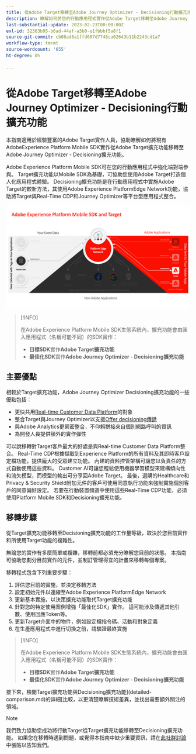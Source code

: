 ```yaml
---
title: 從Adobe Target移轉至Adobe Journey Optimizer - Decisioning行動擴充功能
description: 瞭解如何將您的行動應用程式實作從Adobe Target移轉至Adobe Journey Optimizer - Decisioning擴充功能
last-substantial-update: 2023-02-23T00:00:00Z
exl-id: 32363b95-b6ad-44af-a3b0-e1fbbbf5a8f1
source-git-commit: cb08ad8a1ffd687d7748ca02643b11b2243cd1a7
workflow-type: tm+mt
source-wordcount: '655'
ht-degree: 0%

---
```


# 從Adobe Target移轉至Adobe Journey Optimizer - Decisioning行動擴充功能

本指南適用於經驗豐富的Adobe Target實作人員，協助瞭解如何將現有AdobeExperience Platform Mobile SDK實作從Adobe Target擴充功能移轉至Adobe Journey Optimizer - Decisioning擴充功能。

Adobe Experience Platform Mobile SDK可在您的行動應用程式中強化端對端參與。 Target擴充功能以Mobile SDK為基礎，可協助您使用Adobe Target打造個人化應用程式體驗。 Decisioning擴充功能是在行動應用程式中實施Adobe Target的較新方法，其使用Adobe Experience PlatformEdge Network功能，協助將Target與Real-Time CDP和Journey Optimizer等平台型應用程式整合。

![圖表顯示行動SDK透過具有決策擴充功能的Edge Network連線至Target](assets/datacollection.png)

>[!INFO]
>
>在Adobe Experience Platform Mobile SDK生態系統內，擴充功能會由匯入應用程式（名稱可能不同）的SDK實作：
>
> * **目標SDK**&#x200B;實作&#x200B;**Adobe Target擴充功能**
> * **最佳化SDK**&#x200B;實作&#x200B;**Adobe Journey Optimizer - Decisioning擴充功能**


## 主要優點

相較於Target擴充功能，Adobe Journey Optimizer Decisioning擴充功能的一些優點包括：

* 更快共用[Real-time Customer Data Platform](https://experienceleague.adobe.com/docs/platform-learn/tutorials/experience-cloud/next-hit-personalization.html?lang=zh-Hant)的對象
* 整合Target與Journey Optimizer以支援[Offer decisioning傳遞](https://experienceleague.adobe.com/docs/target/using/integrate/ajo/offer-decision.html)
* 與Adobe Analytics更緊密整合，不仰賴拼接來自個別網路呼叫的資訊
* 為開發人員提供額外的實作彈性

可以說移轉對Target客戶最大的好處是與Real-time Customer Data Platform整合。 Real-Time CDP根據擷取到Experience Platform的所有資料及其即時客戶設定檔功能，提供龐大的受眾建立功能。 內建的資料控管架構可讓您以負責任的方式自動使用這些資料。 Customer AI可讓您輕鬆使用機器學習模型來建構傾向性和流失模型，而模型的輸出可分享回Adobe Target。 最後，選購的Healthcare和Privacy &amp; Security Shield附加元件的客戶可使用同意執行功能來強制實施個別客戶的同意偏好設定。 若要在行動裝置頻道中使用這些Real-Time CDP功能，必須使用Platform Mobile SDK和Decisioning擴充功能。

## 移轉步驟

從Target擴充功能移轉至Decisioning擴充功能的工作量等級，取決於您目前實作和所使用Target功能的複雜性。

無論您的實作有多麼簡單或複雜，移轉前都必須充分瞭解您目前的狀態。 本指南可協助您劃分目前實作的元件，並制訂管理得宜的計畫來移轉每個專案。

移轉程式包含下列重要步驟：

1. 評估您目前的實施，並決定移轉方法
1. 設定初始元件以連線至Adobe Experience PlatformEdge Network
1. 更新基本實施，以決策擴充功能取代Target擴充功能
1. 針對您的特定使用案例增強「最佳化SDK」實作。 這可能涉及傳遞其他引數、使用回應Token等。
1. 更新Target介面中的物件，例如設定檔指令碼、活動和對象定義
1. 在生產應用程式中進行切換之前，請驗證最終實施

>[!INFO]
>
>在Adobe Experience Platform Mobile SDK生態系統內，擴充功能會由匯入應用程式（名稱可能不同）的SDK實作：
>
> * **目標SDK**&#x200B;實作&#x200B;**Adobe Target擴充功能**
> * **最佳化SDK**&#x200B;實作&#x200B;**Adobe Journey Optimizer - Decisioning擴充功能**

接下來，檢閱Target擴充功能與Decisioning擴充功能](detailed-comparison.md)的詳細[比較，以更清楚瞭解技術差異，並找出需要額外關注的領域。

>[!NOTE]
>
>我們致力協助您成功將行動Target從Target擴充功能移轉至Decisioning擴充功能。 如果您在移轉時遇到問題，或覺得本指南中缺少重要資訊，請在[此社群討論](https://experienceleaguecommunities.adobe.com/t5/adobe-experience-platform-data/tutorial-discussion-migrate-target-from-at-js-to-web-sdk/m-p/575587#M463)中張貼以告知我們。
